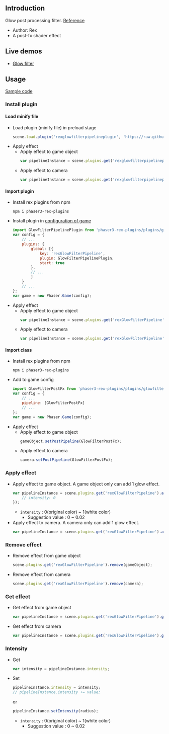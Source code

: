 ## Introduction

Glow post processing filter. [Reference](https://gist.github.com/MatthewBarker/032c325ef8577c6d0188)

- Author: Rex
- A post-fx shader effect

## Live demos

- [Glow filter](https://codepen.io/rexrainbow/pen/jObgQpY)

## Usage

[Sample code](https://github.com/rexrainbow/phaser3-rex-notes/tree/master/examples/shader-glowfilter)

### Install plugin

#### Load minify file

- Load plugin (minify file) in preload stage
    ```javascript
    scene.load.plugin('rexglowfilterpipelineplugin', 'https://raw.githubusercontent.com/rexrainbow/phaser3-rex-notes/master/dist/rexglowfilterpipelineplugin.min.js', true);
    ```
- Apply effect
    - Apply effect to game object
        ```javascript
        var pipelineInstance = scene.plugins.get('rexglowfilterpipelineplugin').add(gameObject, config);
        ```
    - Apply effect to camera
        ```javascript
        var pipelineInstance = scene.plugins.get('rexglowfilterpipelineplugin').add(camera, config);
        ```

#### Import plugin

- Install rex plugins from npm
    ```
    npm i phaser3-rex-plugins
    ```
- Install plugin in [configuration of game](game.md#configuration)
    ```javascript
    import GlowFilterPipelinePlugin from 'phaser3-rex-plugins/plugins/glowfilterpipeline-plugin.js';
    var config = {
        // ...
        plugins: {
            global: [{
                key: 'rexGlowFilterPipeline',
                plugin: GlowFilterPipelinePlugin,
                start: true
            },
            // ...
            ]
        }
        // ...
    };
    var game = new Phaser.Game(config);
    ```
- Apply effect
    - Apply effect to game object
        ```javascript
        var pipelineInstance = scene.plugins.get('rexGlowFilterPipeline').add(gameObject, config);
        ```
    - Apply effect to camera
        ```javascript
        var pipelineInstance = scene.plugins.get('rexGlowFilterPipeline').add(camera, config);
        ```

#### Import class

- Install rex plugins from npm
    ```
    npm i phaser3-rex-plugins
    ```
- Add to game config
    ```javascript
    import GlowFilterPostFx from 'phaser3-rex-plugins/plugins/glowfilterpipeline.js';
    var config = {
        // ...
        pipeline: [GlowFilterPostFx]
        // ...
    };
    var game = new Phaser.Game(config);
    ```
- Apply effect
    - Apply effect to game object
        ```javascript
        gameObject.setPostPipeline(GlowFilterPostFx);
        ```
    - Apply effect to camera
        ```javascript
        camera.setPostPipeline(GlowFilterPostFx);
        ```

### Apply effect

- Apply effect to game object. A game object only can add 1 glow effect.
    ```javascript
    var pipelineInstance = scene.plugins.get('rexGlowFilterPipeline').add(gameObject, {
        // intensity: 0
    });
    ```
    - `intensity` : 0(original color) ~ 1(white color)
        - Suggestion value : 0 ~ 0.02
- Apply effect to camera. A camera only can add 1 glow effect.
    ```javascript
    var pipelineInstance = scene.plugins.get('rexGlowFilterPipeline').add(camera, config);
    ```

### Remove effect

- Remove effect from game object
    ```javascript
    scene.plugins.get('rexGlowFilterPipeline').remove(gameObject);
    ```
- Remove effect from camera
    ```javascript
    scene.plugins.get('rexGlowFilterPipeline').remove(camera);
    ```

### Get effect

- Get effect from game object
    ```javascript
    var pipelineInstance = scene.plugins.get('rexGlowFilterPipeline').get(gameObject);
    ```
- Get effect from camera
    ```javascript
    var pipelineInstance = scene.plugins.get('rexGlowFilterPipeline').get(camera);
    ```

### Intensity

- Get
    ```javascript
    var intensity = pipelineInstance.intensity;
    ```
- Set
    ```javascript
    pipelineInstance.intensity = intensity;
    // pipelineInstance.intensity += value;
    ```
    or
    ```javascript
    pipelineInstance.setIntensity(radius);
    ```
    - `intensity` : 0(original color) ~ 1(white color)
        - Suggestion value : 0 ~ 0.02

